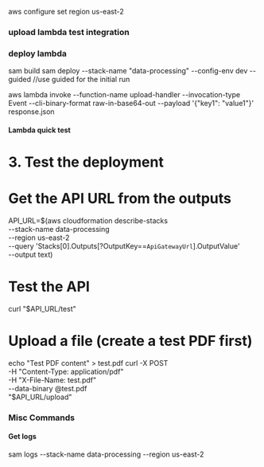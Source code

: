 aws configure set region us-east-2

### upload lambda test integration 


### deploy lambda 
sam build
sam deploy --stack-name "data-processing" --config-env dev --guided   //use guided for the initial run


aws lambda invoke --function-name upload-handler --invocation-type Event --cli-binary-format raw-in-base64-out --payload '{"key1": "value1"}' response.json


#### Lambda quick test
# 3. Test the deployment
# Get the API URL from the outputs
API_URL=$(aws cloudformation describe-stacks \
  --stack-name data-processing \
  --region us-east-2 \
  --query 'Stacks[0].Outputs[?OutputKey==`ApiGatewayUrl`].OutputValue' \
  --output text)  

# Test the API
curl "$API_URL/test"

# Upload a file (create a test PDF first)
echo "Test PDF content" > test.pdf
curl -X POST \
  -H "Content-Type: application/pdf" \
  -H "X-File-Name: test.pdf" \
  --data-binary @test.pdf \
  "$API_URL/upload"

### Misc Commands

#### Get logs
sam logs --stack-name data-processing --region us-east-2
